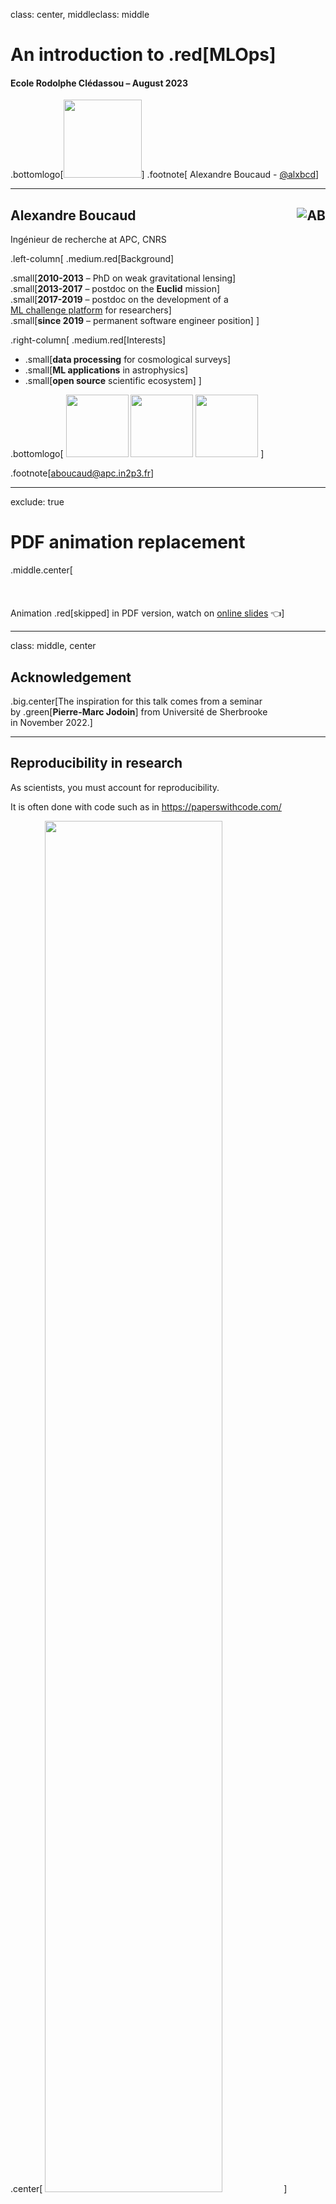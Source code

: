 class: center, middleclass: middle
<!-- background-image: url(../img/brain.png) -->

# An introduction to .red[MLOps]
#### Ecole Rodolphe Clédassou – August 2023

.bottomlogo[<img src="../img/apc_logo_transp.png" width='125px'>]
.footnote[ Alexandre Boucaud  -  [@alxbcd][twitter]]

[twitter]: https://twitter.com/alxbcd
---

## Alexandre Boucaud <img src="https://aboucaud.github.io/img/profile.png" class="circle-image" alt="AB" style="float: right">

Ingénieur de recherche at APC, CNRS

<!-- [@alxbcd][twitter] on twitter -->


.left-column[
  .medium.red[Background]

.small[**2010-2013** – PhD on weak gravitational lensing]  
.small[**2013-2017** – postdoc on the **Euclid** mission]  
.small[**2017-2019** – postdoc on the development of a<br>[ML challenge platform](https://ramp.studio/) for researchers]  
.small[**since 2019** – permanent software engineer position]
]

.right-column[
  .medium.red[Interests]
  - .small[**data processing** for cosmological surveys]
  - .small[**ML applications** in astrophysics]
  - .small[**open source** scientific ecosystem]
]

.bottomlogo[
  <img src="../img/apc_logo_transp.png" height='100px'> 
  <img src="../img/vera_rubin_logo_horizontal.png" height='100px'>
  <img src="../img/euclid_logo.png" height='100px'>
]

.footnote[[aboucaud@apc.in2p3.fr][mail]]
<!-- <img src="http://www.apc.univ-paris7.fr/APC_CS/sites/default/files/logo-apc.png" height="120px" alt="Astroparticule et Cosmologie" style="float: right"> -->

[mail]: mailto:aboucaud@apc.in2p3.fr
[twitter]: https://twitter.com/alxbcd

---
exclude: true
# PDF animation replacement

.middle.center[<br><br><br><br>Animation .red[skipped] in PDF version, watch on [online slides][slides] 👈]

[slides]: https://aboucaud.github.io/slides/2022/euclid-school-ml-cycle2

---
class: middle, center
## Acknowledgement

.big.center[The inspiration for this talk comes from a seminar  
by .green[**Pierre-Marc Jodoin**] from Université de Sherbrooke  
in November 2022.]

---

## Reproducibility in research

As scientists, you must account for reproducibility.

It is often done with code such as in https://paperswithcode.com/

.center[
<img src="../img/paper-with-code.png" width="75%" />
]

---

## Software development cycle

.center[
<img src="../img/dev-cycle.png" width="95%" />
]

---

## Software development cycle

.left-column[
- Stage 1 – Development
    - Planning
    - Coding
- Stage 2 – Integration
    - Small rapids tests
    - Build
- Stage 3 – Testing
    - More in-depth tests
    - Validation
    - Release
]

.right-column[
- Stage 4 – Delivery
    - Final packaging
    - Deploy (and test) on an operating server
- Stage 5 – Monitoring
    - Collect data, monitor each function, and spot errors
    - End user feedback
]

.center[
<img src="../img/dev-cycle.png" width="45%" />
]

---

## .red[Automated] software development cycle

.left-column[
- Stage 1 – .red[**Continuous**] Development
    - Planning
    - Coding
- Stage 2 – .red[**Continuous**] Integration
    - Small rapids tests
    - Build
- Stage 3 – .red[**Continuous**] Testing
    - More in-depth tests
    - Validation
    - Release
]

.right-column[
- Stage 4 – .red[**Continuous**] Delivery
    - Final packaging
    - Deploy (and test) on an operating server
- Stage 5 – .red[**Continuous**] Monitoring
    - Collect data, monitor each function, and spot errors
    - End user feedback
]

---

## DevOps 101


.center[
<img src="../img/ci-cd-github.png" width="85%" />
]

.footnote[https://resources.github.com/ci-cd/]

---

## DevOps

.center[
  <img src="../img/devops-trident.png" width="50%" />
]

.footnote[https://aws.amazon.com/devops/what-is-devops]

---

## ML cycle


.center[
<img src="../img/mlcycle.jpg" width="75%" />
]


.footnote[credit: [ml-ops.org](https://ml-ops.org/content/motivation)]

---

## ML life cycle 101

.medium[
1. **.blue[Data extraction]**: go fetch data
2. **.blue[Data analysis]**: Understand the nature of the data (what nnUNet does)
3. **.blue[Date preparation]**: Cleaning and splitting the data
4. **.green[Model training]**: Training, validation, hyper-parameter tuning : output is a model and/or a packaged pipeline
5. **.green[Model evaluation]**: Testing: output is a set of metrics to assess the quality of the model.
6. **.green[Model validation]**: The model is confirmed to be adequate for deployment—that its predictive performance is better
than a certain baseline.
1. **.green[Model serving]**: The validated model is compiled/encapsulated and deployed to a target environment to serve
predictions.
1. **.green[Model monitoring]**: The model predictive performance is monitored to potentially invoke a new iteration in the ML
process.
]

---

## MLOps

.center[ 
<img src="../img/mlops-org.png" width="50%">

**MLOps = DevOps principles applied to ML systems**
]
- **CI** is no longer only about testing and validating code, but also testing and validating data, data schemas, and models.
- **CD** is no longer about a single software package, but a system (an ML pipeline) that should automatically deploy another service.
- **CT** (Continuous training) unique to ML systems : automatically retraining and serving the models
- **CM** (Continuous monitoring) : model decay tracking, prediction trigger

.footnote[https://ml-ops.org]

---

## MLOps workflow example

.center[
<img src="../img/mymlops-workflow.png" width="75%" />
]

.footnote[https://mymlops.com]

---
class: middle
## Today's menu


1. [**Optuna**](https://optuna.org/) : hyperparameter search engine

2. [**MLflow**](https://mlflow.org/) : ML tracking and monitoring

#### 

#### 

---
class: middle

<img src="../img/optuna-logo.png" width="40%">  

Hyperparameter .red[**search**] made easy

Test a bunch of .blue[**architectures**] on your problem and find .green[**the best**] one!

.footnote[[docs](https://optuna.readthedocs.io/) | [tutorials](https://optuna.readthedocs.io/en/stable/tutorial/index.html)]

---
## Hyperparameter Optimization with Optuna

```python
import optuna
import tensorflow as tf

def objective(trial):
    lr = trial.suggest_float("lr", 1e-5, 1e-2, log=True)  # <----------------- PROVIDE A RANGE TO EXPLORE
    
    model = tf.keras.models.Sequential()
    model.add(tf.keras.layers.Dense(64, activation='relu'))
    model.add(tf.keras.layers.Dense(1, activation='sigmoid'))

    model.compile(optimizer=tf.keras.optimizers.Adam(learning_rate=lr), # <--- USE THE SAMPLED lr
                  loss='binary_crossentropy', metrics=['accuracy']) 
                
    model.fit(x_train, y_train, 
              epochs=10, 
              validation_data=(x_test, y_test))
              
    return model.evaluate(x_test, y_test, verbose=0)[1] 
  
study = optuna.create_study()  # <------------------------------------------ CREATE A STUDY
study.optimize(objective, n_trials=100)  # <-------------------------------- RUN OPTIMIZATION IN //

print(study.best_trial)
```
---
## Optimizing the model architecture

```python
import optuna
import tensorflow as tf

def create_model(trial):  # <------------------------------------------- NEED TO WRITE MODEL PROGRAMATICALLY 
    num_layers = trial.suggest_int("num_layers", 1, 3)
    first_layer_size = trial.suggest_categorical("first_layer", [32, 64, 128])
    
    model = tf.keras.Sequential()
    for i in range(num_layers):
        if i == 0: 
            model.add(tf.keras.layers.Dense(first_layer_size, activation='relu'))
        else:
            model.add(tf.keras.layers.Dense(32, activation='relu')) d
    model.add(tf.keras.layers.Dense(1, activation='sigmoid'))
    
    model.compile(loss='bce', optimizer='adam', metrics=['accuracy'])
    return model

def objective(trial):
    model = create_model(trial)  # <------------------------------------ MODEL WILL BE DYNAMICALLY CREATED
    model.fit(x_train, y_train, epochs=3)  #                             AND TRAINED BY OPTUNA
    return model.evaluate(x_test, y_test)[1]

study = optuna.create_study()
study.optimize(objective, n_trials=100) 

print(study.best_trial)
```

---
## Integrate with Keras Callbacks for tracking metrics

```python
import optuna
from tensorflow.keras.callbacks import Callback

class OptunaCallback(Callback):

  def __init__(self, study):
    self.study = study

  def on_epoch_end(self, epoch, logs=None):
    self.study.report(logs['val_acc'], epoch)  # <-------------------------- REPORT METRICS TO OPTIMIZER

study = optuna.create_study()

model.fit(x_train, y_train, 
          callbacks=[OptunaCallback(study)])  # <--------------------------- WILL BE RUN IN THE BACKGROUND ON TRAIN
```

---
class: middle

<img src="../img/mlflow-logo.png" width="30%">  

Run ML experiments = environment + data + code.

Log .red[**hyperparameters**] + .green[**results**] + .blue[**plots**].

.footnote[[docs](https://mlflow.org/docs) | [tutorials](https://mlflow.org/docs/latest/tutorials-and-examples/index.html)]


---

## MLFlow Setup

- Install MLFlow with pip

```bash
pip install mlflow
```
--
- Set the tracking URI to record run information

```python
import mlflow
mlflow.set_tracking_uri("sqlite:///mlflow.db")
``` 
--
- Set an experiment name to organize runs

```python
mlflow.set_experiment("ExperimentABC")
```
---
## Experiment Tracking

```python 
import mlflow

with mlflow.start_run() as run:
    lr = 0.1
    mlflow.log_param("learning_rate", lr)

    ...

    mlflow.log_metric("accuracy", 0.92) 
```

- Each run will log code, parameters, metrics to MLFlow Tracking

- Can set run name and nested runs

---
## Log parameters, metrics and models

```python
mlflow.log_param("num_layers", 3)
mlflow.log_params({"learning_rate": 0.001, "epochs": 20})
```

- Key-value pairs for hyperparameters, settings, etc.

```python
mlflow.log_metric("loss", 0.45)
```

- Record evaluation metrics like loss, accuracy
- These metrics can be plotted in the UI so you can compare runs

```python
mlflow.tensorflow.log_model(model, "Name_for_model")
```
- Record the architecture and weights of the model in the [`MLModel` format](https://mlflow.org/docs/latest/models.html).

---
## Full example with manual logging (best results)

```python
import tensorflow.keras as tfk

import mlflow
import mlflow.tensorflow

mlflow.set_experiment("ExperimentABC")

model = tfk.models.Sequential()
model.add(tfk.layers.Dense(64, activation='relu', input_shape=(10,))) 
model.add(tfk.layers.Dense(1, activation='sigmoid'))

learning_rate = 0.01

model.compile(
  optimizer=tfk.optimizers.Adam(lr=learning_rate, decay=0.1), 
  loss='binary_crossentropy', 
  metrics=['accuracy']
)

mlflow.tensorflow.log_model(model, "model_name")  # <------------------------ ARCHITECTURE

with mlflow.start_run() as run: 
    model.fit(X_train, y_train, epochs=5)

    mlflow.log_metric("loss", model.evaluate(CX_test, y_test)[0])  # <------- SCORE
    mlflow.log_param("learning_rate", learning_rate)  # <-------------------- HYPERPARAMETER
```

---
## If you are lazy (like me) => `autolog`

```python
import mlflow

mlflow.tensorflow.autolog()

model = ...
model.compile(...)
model.fit(...)

```

`autolog` will store

- Metrics and Parameters
   - training loss; validation loss; user-specified metrics
   - `fit()` or `fit_generator()` parameters; optimizer name; learning rate; epsilon
- Artifacts
   - model summary on training start
   - `MLflow Model` (Keras model)
   - TensorBoard logs on training end

⚠️️ Only compatible with 2.3.0 <= tensorflow <= 2.13.0 

---
## Best feature of MLFlow : logging plots \\0/

```python
import mlflow
import tensorflow as tf
import matplotlib.pyplot as plt

mlflow.set_experiment("ExperimentABCwithPlots")  # <------------- SET EXPERIMENT

with mlflow.start_run() as run:

    model = tf.keras.models.Sequential()
    model.add(tf.keras.layers.Dense(64, activation='relu'))
    model.add(tf.keras.layers.Dense(1, activation='sigmoid'))

    model.compile(loss='binary_crossentropy', 
                  optimizer='adam',
                  metrics=['accuracy'])

    history = model.fit(x_train, y_train, epochs=10)

    plt.plot(history.history['loss'], label='training')
    plt.plot(history.history['val_loss'], label='validation')
    plt.title('Model Loss Progress'); plt.ylabel('Loss'); plt.xlabel('Epoch')
    plt.legend()
    plt.savefig('loss_plot.png')

  mlflow.log_artifact('loss_plot.png')  # <---------------------- THE PLOT WILL BE STORED IN THE DB 
                                        #                         AND ASSOCIATE IT WITH THE EXPERIMENT RUN
                                        #                         IT CAN NOW BE VIEWED IN THE MLFLOW UI
```

---
## Take home message

<br>
Machine Learning is a .red[**powerful tool**] for physicists and gives state-of-the-art results  
for .green[**detection**] and .green[**classification**] tasks.
<br>
<br>
<br>
Research should be .red[**reproducible**] and .green[**open source**], and therefore if your research includes ML, you should care about using dedicated tools to make your experiments reproducible.
<br>
<br>
<br>
Incorporating MLOps in .green[**your daily workflow**] will come with a lot of .red[**benefits**]  
(gain of time, engineering expertise, trust among peers, etc.).

---
class: center, middle

# Thank .red[you] for your attention
</br>
</br>
Find this presentation at  
https://aboucaud.github.io/slides/2023/euclid-school-mlops
</br>
</br>
</br>
</br>
.small[
  This presentation is licensed under a   
  [Creative Commons Attribution-ShareAlike 4.0 International License][cc]
]

[![](https://i.creativecommons.org/l/by-sa/4.0/88x31.png)][cc]

[cc]: http://creativecommons.org/licenses/by-sa/4.0
